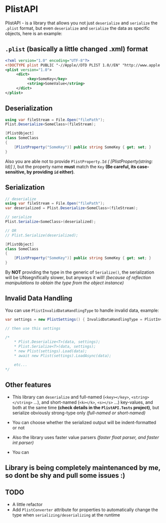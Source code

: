 # PlistAPI
 
PlistAPI - is a library that allows you not just `deserialize` and `serialize` the `.plist` format, but even `deserialize` and `serialize` the data as specific objects, here is an example:

## `.plist` (basically a little changed .xml) format
```xml
<?xml version="1.0" encoding="UTF-8"?>
<!DOCTYPE plist PUBLIC "-//Apple//DTD PLIST 1.0//EN" "http://www.apple.com/DTDs/PropertyList-1.0.dtd">
<plist version="1.0">
     <dict>
          <key>SomeKey</key>
          <string>SomeValue</string>
     </dict>
</plist>
```

## Deserialization
```csharp
using var fileStream = File.Open("filePath");
Plist.Deserialize<SomeClass>(fileStream);

[PlistObject]
class SomeClass
{
    [PlistProperty("SomeKey")] public string SomeKey { get; set; }
}
```

Also you are able not to provide `PlistProperty.Id` *( [PlistProperty(string: Id)] )*, but the property name **must** match the `Key` **(Be careful, its case-sensitive, by providing `id` either)**.

## Serialization
```csharp
// deserialize
using var fileStream = File.Open("filePath");
var deserialized = Plist.Deserialize<SomeClass>(fileStream);

// serialize
Plist.Serialize<SomeClass>(deserialized);

// OR
// Plist.Serialize(deserialized);

[PlistObject]
class SomeClass
{
    [PlistProperty("SomeKey")] public string SomeKey { get; set; }
}
```

By **NOT** providing the type in the generic of `Serialize()`, the serialization will be UNsegnifically slower, but anyways it will! *(because of reflection manipulations to obtain the type from the object instance)*

## Invalid Data Handling
You can use `PlistInvalidDataHandlingType` to handle invalid data, example:
```csharp
var settings = new PlistSettings() { InvalidDataHandlingType = PlistInvalidDataHandlingType.ReturnNull };

// then use this settings

/*
    * Plist.Deserialize<T>(data, settings);
    * Plist.Serialize<T>(data, settings);
    * new Plist(settings).Load(data);
    * await new Plist(settings).LoadAsync(data);

    etc...
*/
```

## Other features
- This library can `deserialize` and full-named (`<key></key>`, `<string></string>` ...), and short-named (`<k></k>`, `<s></s>` ...) key-values, and both at the same time **(check details in the `PlistAPI.Tests` project)**, but serialize obviously strong-type only *(full-named or short-named)*

- You can choose whether the serialized output will be indent-formatted or not
- Also the library uses faster value parsers *(faster float parser, and faster int parser)*
- You can 

## Library is being completely maintenanced by me, so dont be shy and pull some issues :)

## TODO
- A little refactor
- Add `PlistConverter` attribute for properties to automatically change the type when `serializing/deserializing` at the runtime